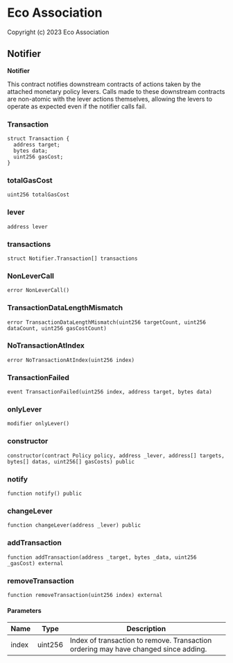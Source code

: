 # Eco Association

Copyright (c) 2023 Eco Association

## Notifier

**Notifier**

This contract notifies downstream contracts of actions taken by the attached monetary policy
levers.
Calls made to these downstream contracts are non-atomic with the lever actions themselves,
allowing the levers to operate as expected even if the notifier calls fail.

### Transaction

```solidity
struct Transaction {
  address target;
  bytes data;
  uint256 gasCost;
}
```

### totalGasCost

```solidity
uint256 totalGasCost
```

### lever

```solidity
address lever
```

### transactions

```solidity
struct Notifier.Transaction[] transactions
```

### NonLeverCall

```solidity
error NonLeverCall()
```

### TransactionDataLengthMismatch

```solidity
error TransactionDataLengthMismatch(uint256 targetCount, uint256 dataCount, uint256 gasCostCount)
```

### NoTransactionAtIndex

```solidity
error NoTransactionAtIndex(uint256 index)
```

### TransactionFailed

```solidity
event TransactionFailed(uint256 index, address target, bytes data)
```

### onlyLever

```solidity
modifier onlyLever()
```

### constructor

```solidity
constructor(contract Policy policy, address _lever, address[] targets, bytes[] datas, uint256[] gasCosts) public
```

### notify

```solidity
function notify() public
```

### changeLever

```solidity
function changeLever(address _lever) public
```

### addTransaction

```solidity
function addTransaction(address _target, bytes _data, uint256 _gasCost) external
```

### removeTransaction

```solidity
function removeTransaction(uint256 index) external
```
#### Parameters

| Name | Type | Description |
| ---- | ---- | ----------- |
| index | uint256 | Index of transaction to remove.              Transaction ordering may have changed since adding. |


